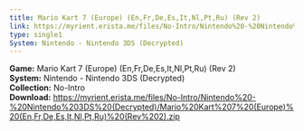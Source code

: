 ```yaml
---
title: Mario Kart 7 (Europe) (En,Fr,De,Es,It,Nl,Pt,Ru) (Rev 2)
link: https://myrient.erista.me/files/No-Intro/Nintendo%20-%20Nintendo%203DS%20(Decrypted)/Mario%20Kart%207%20(Europe)%20(En,Fr,De,Es,It,Nl,Pt,Ru)%20(Rev%202).zip
type: single1
System: Nintendo - Nintendo 3DS (Decrypted)
---
```

<b>Game:</b> Mario Kart 7 (Europe) (En,Fr,De,Es,It,Nl,Pt,Ru) (Rev 2)<br>
<b>System:</b> Nintendo - Nintendo 3DS (Decrypted)<br>
<b>Collection:</b> No-Intro<br>
<b>Download:</b> https://myrient.erista.me/files/No-Intro/Nintendo%20-%20Nintendo%203DS%20(Decrypted)/Mario%20Kart%207%20(Europe)%20(En,Fr,De,Es,It,Nl,Pt,Ru)%20(Rev%202).zip